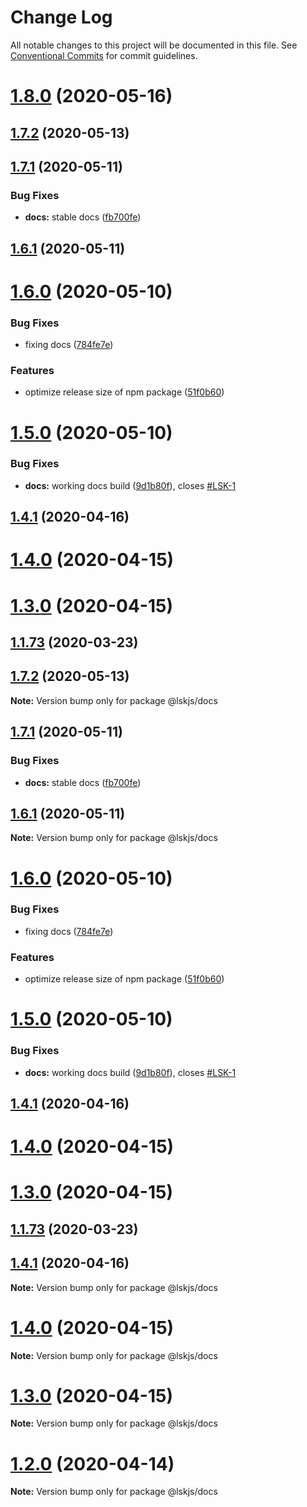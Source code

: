 # Change Log

All notable changes to this project will be documented in this file.
See [Conventional Commits](https://conventionalcommits.org) for commit guidelines.

# [1.8.0](https://github.com/isuvorov/lib-starter-kit/tree/master/packages/lib1/compare/v1.1.97...v1.8.0) (2020-05-16)



## [1.7.2](https://github.com/isuvorov/lib-starter-kit/tree/master/packages/lib1/compare/v1.1.95...v1.7.2) (2020-05-13)



## [1.7.1](https://github.com/isuvorov/lib-starter-kit/tree/master/packages/lib1/compare/v1.6.1...v1.7.1) (2020-05-11)


### Bug Fixes

* **docs:** stable docs ([fb700fe](https://github.com/isuvorov/lib-starter-kit/tree/master/packages/lib1/commit/fb700fe351a7b0bc824b0413d76b0a2050a716fd))



## [1.6.1](https://github.com/isuvorov/lib-starter-kit/tree/master/packages/lib1/compare/v1.6.0...v1.6.1) (2020-05-11)



# [1.6.0](https://github.com/isuvorov/lib-starter-kit/tree/master/packages/lib1/compare/v1.5.0...v1.6.0) (2020-05-10)


### Bug Fixes

* fixing docs ([784fe7e](https://github.com/isuvorov/lib-starter-kit/tree/master/packages/lib1/commit/784fe7e6f8ed118dac5a64ef4f7864045e58c734))


### Features

* optimize release size of npm package ([51f0b60](https://github.com/isuvorov/lib-starter-kit/tree/master/packages/lib1/commit/51f0b60a4a471b0b1da9232105a4cf23b720ec8c))



# [1.5.0](https://github.com/isuvorov/lib-starter-kit/tree/master/packages/lib1/compare/v1.1.94...v1.5.0) (2020-05-10)


### Bug Fixes

* **docs:** working docs build ([9d1b80f](https://github.com/isuvorov/lib-starter-kit/tree/master/packages/lib1/commit/9d1b80fd79faf0269d00ec571c20e8eea1d3b69c)), closes [#LSK-1](https://github.com/isuvorov/lib-starter-kit/tree/master/packages/lib1/issues/LSK-1)



## [1.4.1](https://github.com/isuvorov/lib-starter-kit/tree/master/packages/lib1/compare/v1.4.0...v1.4.1) (2020-04-16)



# [1.4.0](https://github.com/isuvorov/lib-starter-kit/tree/master/packages/lib1/compare/v1.3.0...v1.4.0) (2020-04-15)



# [1.3.0](https://github.com/isuvorov/lib-starter-kit/tree/master/packages/lib1/compare/v1.1.76...v1.3.0) (2020-04-15)



## [1.1.73](https://github.com/isuvorov/lib-starter-kit/tree/master/packages/lib1/compare/v1.1.72...v1.1.73) (2020-03-23)





## [1.7.2](https://github.com/isuvorov/lib-starter-kit/tree/master/packages/lib1/compare/v1.7.1...v1.7.2) (2020-05-13)

**Note:** Version bump only for package @lskjs/docs





## [1.7.1](https://github.com/isuvorov/lib-starter-kit/tree/master/packages/lib1/compare/v1.6.1...v1.7.1) (2020-05-11)


### Bug Fixes

* **docs:** stable docs ([fb700fe](https://github.com/isuvorov/lib-starter-kit/tree/master/packages/lib1/commit/fb700fe351a7b0bc824b0413d76b0a2050a716fd))





## [1.6.1](https://github.com/isuvorov/lib-starter-kit/tree/master/packages/lib1/compare/v1.6.0...v1.6.1) (2020-05-11)

**Note:** Version bump only for package @lskjs/docs





# [1.6.0](https://github.com/isuvorov/lib-starter-kit/tree/master/packages/lib1/compare/v1.5.0...v1.6.0) (2020-05-10)


### Bug Fixes

* fixing docs ([784fe7e](https://github.com/isuvorov/lib-starter-kit/tree/master/packages/lib1/commit/784fe7e6f8ed118dac5a64ef4f7864045e58c734))


### Features

* optimize release size of npm package ([51f0b60](https://github.com/isuvorov/lib-starter-kit/tree/master/packages/lib1/commit/51f0b60a4a471b0b1da9232105a4cf23b720ec8c))





# [1.5.0](https://github.com/isuvorov/lib-starter-kit/tree/master/packages/lib1/compare/v1.1.94...v1.5.0) (2020-05-10)


### Bug Fixes

* **docs:** working docs build ([9d1b80f](https://github.com/isuvorov/lib-starter-kit/tree/master/packages/lib1/commit/9d1b80fd79faf0269d00ec571c20e8eea1d3b69c)), closes [#LSK-1](https://github.com/isuvorov/lib-starter-kit/tree/master/packages/lib1/issues/LSK-1)



## [1.4.1](https://github.com/isuvorov/lib-starter-kit/tree/master/packages/lib1/compare/v1.4.0...v1.4.1) (2020-04-16)



# [1.4.0](https://github.com/isuvorov/lib-starter-kit/tree/master/packages/lib1/compare/v1.3.0...v1.4.0) (2020-04-15)



# [1.3.0](https://github.com/isuvorov/lib-starter-kit/tree/master/packages/lib1/compare/v1.1.76...v1.3.0) (2020-04-15)



## [1.1.73](https://github.com/isuvorov/lib-starter-kit/tree/master/packages/lib1/compare/v1.1.72...v1.1.73) (2020-03-23)





## [1.4.1](https://github.com/isuvorov/lib-starter-kit/tree/master/packages/lib1/compare/v1.4.0...v1.4.1) (2020-04-16)

**Note:** Version bump only for package @lskjs/docs





# [1.4.0](https://github.com/isuvorov/lib-starter-kit/tree/master/packages/lib1/compare/v1.3.0...v1.4.0) (2020-04-15)

**Note:** Version bump only for package @lskjs/docs





# [1.3.0](https://github.com/isuvorov/lib-starter-kit/tree/master/packages/lib1/compare/v1.1.76...v1.3.0) (2020-04-15)

**Note:** Version bump only for package @lskjs/docs





# [1.2.0](https://github.com/isuvorov/lib-starter-kit/tree/master/packages/lib1/compare/v1.1.76...v1.2.0) (2020-04-14)

**Note:** Version bump only for package @lskjs/docs

